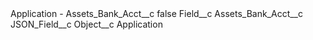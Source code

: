 <?xml version="1.0" encoding="UTF-8"?>
<CustomMetadata xmlns="http://soap.sforce.com/2006/04/metadata" xmlns:xsi="http://www.w3.org/2001/XMLSchema-instance" xmlns:xsd="http://www.w3.org/2001/XMLSchema">
    <label>Application - Assets_Bank_Acct__c</label>
    <protected>false</protected>
    <values>
        <field>Field__c</field>
        <value xsi:type="xsd:string">Assets_Bank_Acct__c</value>
    </values>
    <values>
        <field>JSON_Field__c</field>
        <value xsi:nil="true"/>
    </values>
    <values>
        <field>Object__c</field>
        <value xsi:type="xsd:string">Application</value>
    </values>
</CustomMetadata>
